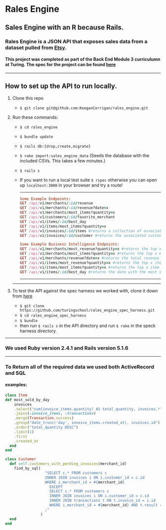 # Rales Engine


## Sales Engine with an R because Rails.

### Rales Engine is a JSON API that exposes sales data from a dataset pulled from [Etsy](https://www.etsy.com).
#### This project was completed as part of the Back End Module 3 curriculumn at Turing. The spec for the project can be found [here](http://backend.turing.io/module3/projects/rails_engine)
___
## How to set up the API to run locally.

1. Clone this repo
    * `$ git clone git@github.com:KeeganCorrigan/rales_engine.git`

2. Run these commands:
    * `$ cd rales_engine`
    * `$ bundle update`
    * `$ rails db:{drop,create,migrate}`
    * `$ rake import:sales_engine_data` (Seeds the database with the included CSVs. This takes a few minutes.)
    * `$ rails s`
    * If you want to run a local test suite `$ rspec` otherwise you can open up `localhost:3000` in your browser and try a route!

      ---
      ```ruby
      Some Example Endpoints:
      GET /api/v1/merchants/:id/revenue
      GET /api/v1/merchants/:id/revenue?date=x
      GET /api/v1/merchants/most_items?quantity=x
      GET /api/v1/customers/:id/favorite_merchant
      GET /api/v1/items/:id/best_day
      GET /api/v1/items/most_items?quantity=x
      GET /api/v1/invoices/:id/items #returns a collection of associated items
      GET /api/v1/invoices/:id/customer #returns the associated customer

      Some Example Business Intelligence Endpoints:
      GET /api/v1/merchants/most_revenue?quantity=x #returns the top x merchants ranked by total revenue
      GET /api/v1/merchants/most_items?quantity=x #returns the top x merchants ranked by total number of items sold
      GET /api/v1/merchants/revenue?date=x #returns the total revenue for date x across all merchants
      GET /api/v1/items/most_revenue?quantity=x #returns the top x items ranked by total revenue generated
      GET /api/v1/items/most_items?quantity=x #returns the top x item instances ranked by total number sold
      GET /api/v1/items/:id/best_day #returns the date with the most sales for the given item using the invoice date. If there are multiple days with equal number of sales, return the most recent day.
      ```
      ___

    ---
3. To test the API against the spec harness we worked with, clone it down from [here](https://github.com/turingschool/rales_engine_spec_harness)
    * `$ git clone https://github.com/turingschool/rales_engine_spec_harness.git`
    * `$ cd rales_engine_spec_harness`
    * `$ bundle`
    * then run `$ rails s` in the API directory and run `$ rake` in the speck harness directory.
___

### We used Ruby version 2.4.1 and Rails version 5.1.6
___
### To Return all of the required data we used both ActiveRecord and SQL
#### examples:
  ```ruby
  class Item
  def most_sold_by_day
      invoices
      .select("sum(invoice_items.quantity) AS total_quantity, invoices.*")
      .joins(:invoice_items, :transactions)
      .merge(Transaction.success)
      .group("date_trunc('day', invoice_items.created_at), invoices.id")
      .order("total_quantity DESC")
      .limit(1)
      .first
      .created_at
    end
  end
  ```
  ```ruby
  class Customer
    def self.customers_with_pending_invoices(merchant_id)
      find_by_sql(
                    "SELECT c.* FROM customers c
                    INNER JOIN invoices i ON i.customer_id = c.id
                    WHERE i.merchant_id = #{merchant_id}
                      EXCEPT
                      SELECT c.* FROM customers c
                      INNER JOIN invoices i ON i.customer_id = c.id
                      INNER JOIN transactions t ON t.invoice_id = i.id
                      WHERE i.merchant_id = #{merchant_id} AND t.result = 'success'
                    ;"
                  )
    end
  end
  ```
